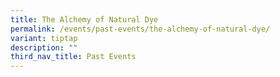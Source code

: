 ```yaml
---
title: The Alchemy of Natural Dye
permalink: /events/past-events/the-alchemy-of-natural-dye/
variant: tiptap
description: ""
third_nav_title: Past Events
---
```

